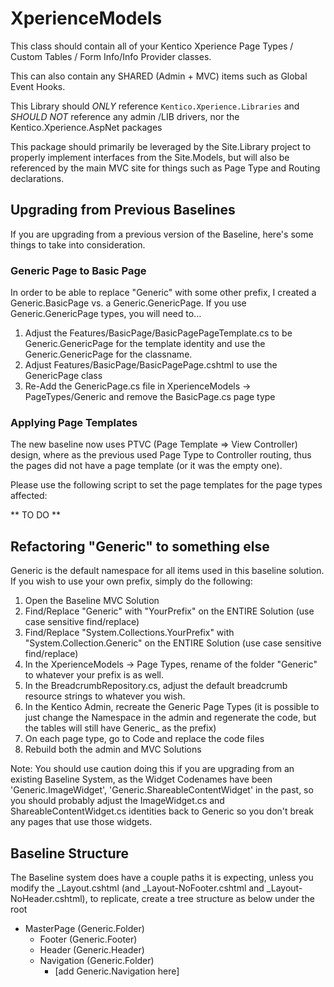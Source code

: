 ﻿# XperienceModels
This class should contain all of your Kentico Xperience Page Types / Custom Tables / Form Info/Info Provider classes.

This can also contain any SHARED (Admin + MVC) items such as Global Event Hooks.

This Library should *ONLY* reference `Kentico.Xperience.Libraries` and *SHOULD NOT* reference any admin /LIB drivers, nor the Kentico.Xperience.AspNet packages

This package should primarily be leveraged by the Site.Library project to properly implement interfaces from the Site.Models, but will also be referenced by the main MVC site for things such as Page Type and Routing declarations.


## Upgrading from Previous Baselines
If you are upgrading from a previous version of the Baseline, here's some things to take into consideration.

### Generic Page to Basic Page
In order to be able to replace "Generic" with some other prefix, I created a Generic.BasicPage vs. a Generic.GenericPage.  If you use Generic.GenericPage types, you will need to...
1. Adjust the Features/BasicPage/BasicPagePageTemplate.cs to be Generic.GenericPage for the template identity and use the Generic.GenericPage for the classname.
1. Adjust Features/BasicPage/BasicPagePage.cshtml to use the GenericPage class
1. Re-Add the GenericPage.cs file in XperienceModels -> PageTypes/Generic and remove the BasicPage.cs page type

### Applying Page Templates
The new baseline now uses PTVC (Page Template => View Controller) design, where as the previous used Page Type to Controller routing, thus the pages did not have a page template (or it was the empty one).

Please use the following script to set the page templates for the page types affected:

** TO DO **


## Refactoring "Generic" to something else
Generic is the default namespace for all items used in this baseline solution.  If you wish to use your own prefix, simply do the following:
1. Open the Baseline MVC Solution
1. Find/Replace "Generic" with "YourPrefix" on the ENTIRE Solution (use case sensitive find/replace)
1. Find/Replace "System.Collections.YourPrefix" with "System.Collection.Generic" on the ENTIRE Solution (use case sensitive find/replace)
1. In the XperienceModels -> Page Types, rename of the folder "Generic" to whatever your prefix is as well.
1. In the BreadcrumbRepository.cs, adjust the default breadcrumb resource strings to whatever you wish.
1. In the Kentico Admin, recreate the Generic Page Types (it is possible to just change the Namespace in the admin and regenerate the code, but the tables will still have Generic_ as the prefix)
1. On each page type, go to Code and replace the code files
1. Rebuild both the admin and MVC Solutions

Note: You should use caution doing this if you are upgrading from an existing Baseline System, as the Widget Codenames have been 'Generic.ImageWidget', 'Generic.ShareableContentWidget' in the past, so you should probably adjust the ImageWidget.cs and ShareableContentWidget.cs identities back to Generic so you don't break any pages that use those widgets.


## Baseline Structure
The Baseline system does have a couple paths it is expecting, unless you modify the _Layout.cshtml (and _Layout-NoFooter.cshtml and _Layout-NoHeader.cshtml), to replicate, create a tree structure as below under the root

* MasterPage (Generic.Folder)
	* Footer (Generic.Footer)
	* Header (Generic.Header)
	* Navigation (Generic.Folder)
		* [add Generic.Navigation here]

